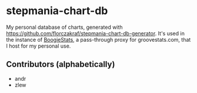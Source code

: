 # stepmania-chart-db
My personal database of charts, generated with https://github.com/florczakraf/stepmania-chart-db-generator.
It's used in the instance of [BoogieStats](https://github.com/florczakraf/boogie-stats), a pass-through proxy
for groovestats.com, that I host for my personal use.

## Contributors (alphabetically)
- andr
- zlew
